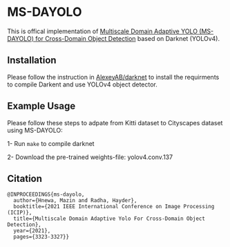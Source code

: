 # MS-DAYOLO
This is offical implementation of [Multiscale Domain Adaptive YOLO (MS-DAYOLO) for Cross-Domain Object Detection](https://ieeexplore.ieee.org/document/9506039) based on Darknet (YOLOv4).

## Installation
Please follow the instruction in [AlexeyAB/darknet](https://github.com/AlexeyAB/darknet) to install the requirments to compile Darkent and use YOLOv4 object detector. 

## Example Usage
Please follow these steps to adpate from Kitti dataset to Cityscapes dataset using MS-DAYOLO:

1- Run `make` to compile darknet

2- Download the pre-trained weights-file: yolov4.conv.137



## Citation
```
@INPROCEEDINGS{ms-dayolo,
  author={Hnewa, Mazin and Radha, Hayder},
  booktitle={2021 IEEE International Conference on Image Processing (ICIP)}, 
  title={Multiscale Domain Adaptive Yolo For Cross-Domain Object Detection}, 
  year={2021},
  pages={3323-3327}}
```

